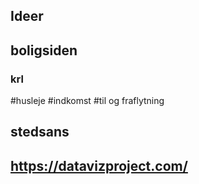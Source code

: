 ## Ideer
## boligsiden
### krl
#husleje
#indkomst
#til og fraflytning
## stedsans

## https://datavizproject.com/
